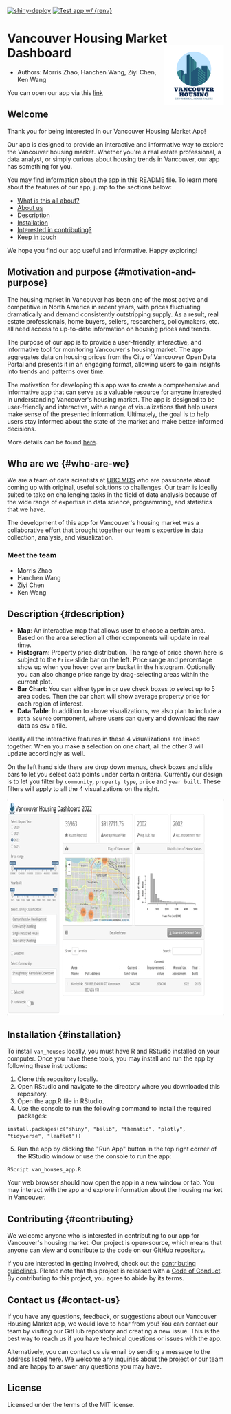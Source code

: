 [![shiny-deploy](https://github.com/UBC-MDS/van_houses/actions/workflows/deploy-app.yaml/badge.svg)](https://github.com/UBC-MDS/van_houses/actions/workflows/deploy-app.yaml) [![Test app w/ {renv}](https://github.com/UBC-MDS/van_houses/actions/workflows/testing.yaml/badge.svg)](https://github.com/UBC-MDS/van_houses/actions/workflows/testing.yaml)

# Vancouver Housing Market Dashboard <img src="img/logo.png" align="right" height="139"/>

-   Authors: Morris Zhao, Hanchen Wang, Ziyi Chen, Ken Wang

You can open our app via this [link](https://hcwang24.shinyapps.io/van_houses/)

## Welcome

Thank you for being interested in our Vancouver Housing Market App!

Our app is designed to provide an interactive and informative way to explore the Vancouver housing market. Whether you're a real estate professional, a data analyst, or simply curious about housing trends in Vancouver, our app has something for you.

You may find information about the app in this README file. To learn more about the features of our app, jump to the sections below:

-   [What is this all about?](#motivation-and-purpose)
-   [About us](#who-are-we)
-   [Description](#description)
-   [Installation](#installation)
-   [Interested in contributing?](#contributing)
-   [Keep in touch](#contact-us)

We hope you find our app useful and informative. Happy exploring!

## Motivation and purpose {#motivation-and-purpose}

The housing market in Vancouver has been one of the most active and competitive in North America in recent years, with prices fluctuating dramatically and demand consistently outstripping supply. As a result, real estate professionals, home buyers, sellers, researchers, policymakers, etc. all need access to up-to-date information on housing prices and trends.

The purpose of our app is to provide a user-friendly, interactive, and informative tool for monitoring Vancouver's housing market. The app aggregates data on housing prices from the City of Vancouver Open Data Portal and presents it in an engaging format, allowing users to gain insights into trends and patterns over time.

The motivation for developing this app was to create a comprehensive and informative app that can serve as a valuable resource for anyone interested in understanding Vancouver's housing market. The app is designed to be user-friendly and interactive, with a range of visualizations that help users make sense of the presented information. Ultimately, the goal is to help users stay informed about the state of the market and make better-informed decisions.

More details can be found [here](reports/proposal.md).

## Who are we {#who-are-we}

We are a team of data scientists at [UBC MDS](https://masterdatascience.ubc.ca) who are passionate about coming up with original, useful solutions to challenges. Our team is ideally suited to take on challenging tasks in the field of data analysis because of the wide range of expertise in data science, programming, and statistics that we have.

The development of this app for Vancouver's housing market was a collaborative effort that brought together our team's expertise in data collection, analysis, and visualization.

### Meet the team

-   Morris Zhao
-   Hanchen Wang
-   Ziyi Chen
-   Ken Wang

## Description {#description}

-   **Map**: An interactive map that allows user to choose a certain area. Based on the area selection all other components will update in real time.
-   **Histogram**: Property price distribution. The range of price shown here is subject to the `Price` slide bar on the left. Price range and percentage show up when you hover over any bucket in the histogram. Optionally you can also change price range by drag-selecting areas within the current plot.
-   **Bar Chart**: You can either type in or use check boxes to select up to 5 area codes. Then the bar chart will show average property price for each region of interest.
-   **Data Table**: In addition to above visualizations, we also plan to include a `Data Source` component, where users can query and download the raw data as csv a file.

Ideally all the interactive features in these 4 visualizations are linked together. When you make a selection on one chart, all the other 3 will update accordingly as well.

On the left hand side there are drop down menus, check boxes and slide bars to let you select data points under certain criteria. Currently our design is to let you filter by `community`, `property type`, `price` and `year built`. These filters will apply to all the 4 visualizations on the right. <br> <br> <img src="img/new gif.gif" width="1000" height="500"/>

## Installation {#installation}

To install `van_houses` locally, you must have R and RStudio installed on your computer. Once you have these tools, you may install and run the app by following these instructions:

1.  Clone this repository locally.
2.  Open RStudio and navigate to the directory where you downloaded this repository.
3.  Open the app.R file in RStudio.
4.  Use the console to run the following command to install the required packages:

```{r}
install.packages(c("shiny", "bslib", "thematic", "plotly", "tidyverse", "leaflet"))
```

5.  Run the app by clicking the "Run App" button in the top right corner of the RStudio window or use the console to run the app:

```{r}
RScript van_houses_app.R
```

Your web browser should now open the app in a new window or tab. You may interact with the app and explore information about the housing market in Vancouver.

## Contributing {#contributing}

We welcome anyone who is interested in contributing to our app for Vancouver's housing market. Our project is open-source, which means that anyone can view and contribute to the code on our GitHub repository.

If you are interested in getting involved, check out the [contributing guidelines](CONTRIBUTING.md). Please note that this project is released with a [Code of Conduct](CODE_OF_CONDUCT.md). By contributing to this project, you agree to abide by its terms.

## Contact us {#contact-us}

If you have any questions, feedback, or suggestions about our Vancouver Housing Market app, we would love to hear from you! You can contact our team by visiting our GitHub repository and creating a new issue. This is the best way to reach us if you have technical questions or issues with the app.

Alternatively, you can contact us via email by sending a message to the address listed [here](https://github.com/UBC-MDS/van_houses/blob/main/CONTRIBUTING.md). We welcome any inquiries about the project or our team and are happy to answer any questions you may have.

## License

Licensed under the terms of the MIT license.
